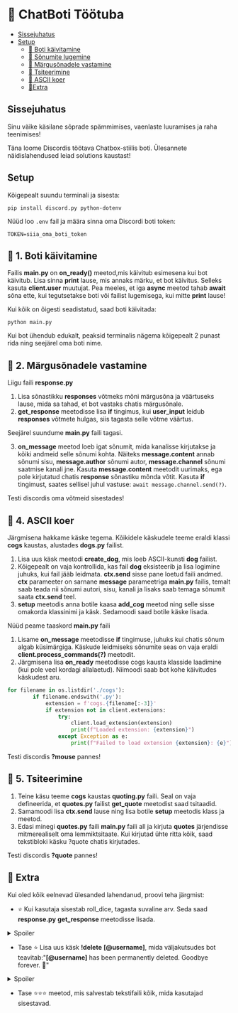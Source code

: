 # 🚀 ChatBoti Töötuba

- [Sissejuhatus](#sissejuhatus)
- [Setup](#Setup)
    - [🤖 Boti käivitamine](#-Boti-käivitamine)
    - [💬 Sõnumite lugemine](#-Sõnumite-lugemine)
    - [🎲 Märgusõnadele vastamine](#-Märgusõnadele-vastamine)
    - [📜 Tsiteerimine](#-Tsiteerimine)
    - [🐶 ASCII koer](#-ASCII-koer)
    - [🔄Extra](#-Extra)


## Sissejuhatus
Sinu väike käsilane sõprade spämmimises, vaenlaste luuramises ja raha teenimises!

Täna loome Discordis töötava Chatbox-stiilis boti.
Ülesannete näidislahendused leiad solutions kaustast!

## Setup
Kõigepealt suundu terminali ja sisesta:
````
pip install discord.py python-dotenv
````
Nüüd loo `.env` fail ja määra sinna oma Discordi boti token:
````
TOKEN=siia_oma_boti_token
````

## 🤖 1. Boti käivitamine
Failis __main.py__ on __on_ready()__ meetod,mis käivitub esimesena kui bot käivitub. 
Lisa sinna __print__ lause, mis annaks märku, et bot käivitus. Selleks kasuta __client.user__ muutujat.
Pea meeles, et iga __async__ meetod tahab __await__ sõna ette, kui tegutsetakse boti või failist lugemisega, kui mitte __print__ lause! 

Kui kõik on õigesti seadistatud, saad boti käivitada:
````
python main.py
````
Kui bot ühendub edukalt, peaksid terminalis nägema kõigepealt 2 punast rida ning seejärel oma boti nime.

## 💬 2. Märgusõnadele vastamine
Liigu faili __response.py__

1. Lisa sõnastikku __responses__ võtmeks mõni märgusõna ja väärtuseks lause, mida sa tahad, et bot vastaks chatis märgusõnale.
2. __get_response__ meetodisse lisa __if__ tingimus, kui __user_input__ leidub __responses__ võtmete hulgas, siis tagasta selle võtme väärtus.

Seejärel suundume __main.py__ faili tagasi.

3. __on_message__ meetod loeb igat sõnumit, mida kanalisse kirjutakse ja kõiki andmeid selle sõnumi kohta. 
Näiteks __message.content__ annab sõnumi sisu, __message.author__ sõnumi autor, __message.channel__ sõnumi saatmise kanali jne.
Kasuta __message.content__ meetodit uurimaks, ega pole kirjutatud chatis __response__ sõnastiku mõnda võtit. Kasuta __if__ tingimust, saates sellisel juhul vastuse: `await message.channel.send(?)`.

Testi discordis oma võtmeid sisestades!

## 🐶 4. ASCII koer
Järgmisena hakkame käske tegema. Kõikidele käskudele teeme eraldi klassi __cogs__ kaustas, alustades __dogs.py__ failist.

1. Lisa uus käsk meetodi __create_dog__, mis loeb ASCII-kunsti __dog__ failist.
2. Kõigepealt on vaja kontrollida, kas fail __dog__ eksisteerib ja lisa logimine juhuks, kui fail jääb leidmata. __ctx.send__ sisse pane loetud faili andmed.
__ctx__ parameeter on sarnane __message__ parameetriga __main.py__ failis, temalt saab teada nii sõnumi autori, sisu, kanali ja lisaks saab temaga sõnumit saata __ctx.send__ teel.
3. __setup__ meetodis anna botile kaasa __add_cog__ meetod ning selle sisse omakorda klassinimi ja käsk. Sedamoodi saad botile käske lisada.

Nüüd peame taaskord __main.py__ faili  

1. Lisame __on_message__ meetodisse __if__ tingimuse, juhuks kui chatis sõnum algab küsimärgiga. Käskude leidmiseks sõnumite seas on vaja eraldi __client.process_commands(?)__ meetodit.
2. Järgmisena lisa __on_ready__ meetodisse cogs kausta klasside laadimine (kui pole veel kordagi allalaetud). Niimoodi saab bot kohe käivitudes käskudest aru. 
````python
for filename in os.listdir('./cogs'):
        if filename.endswith('.py'):
            extension = f'cogs.{filename[:-3]}'
            if extension not in client.extensions:
                try:
                    client.load_extension(extension)
                    print(f"Loaded extension: {extension}")
                except Exception as e:
                    print(f"Failed to load extension {extension}: {e}")
````
Testi discordis __?mouse__ pannes!

## 📜 5. Tsiteerimine

1. Teine käsu teeme __cogs__ kaustas __quoting.py__ faili. Seal on vaja defineerida, et __quotes.py__ failist __get_quote__ meetodist saad tsitaadid.
2. Samamoodi lisa __ctx.send__ lause ning lisa botile __setup__ meetodis klass ja meetod.
3. Edasi minegi __quotes.py__ faili __main.py__ faili all ja kirjuta __quotes__ järjendisse mitmerealiselt oma lemmiktsitaate. Kui kirjutad ühte ritta kõik, saad tekstibloki käsku ?quote chatis kirjutades.

Testi discordis __?quote__ pannes!

## 🔄 Extra
Kui oled kõik eelnevad ülesanded lahendanud, proovi teha järgmist:
- ⭐ Kui kasutaja sisestab roll_dice, tagasta suvaline arv. Seda saad __response.py__ __get_response__ meetodisse lisada.
<details>
  <summary>Spoiler</summary>

    def get_response(user_input: str) -> str:
        lowered: str = user_input.lower()
        if "roll dice" in lowered:
            return f":game_die: You rolled: {randint(1, 6)}"
        elif lowered in responses.keys():
            return responses[lowered]
</details>

- Tase ⭐ Lisa uus käsk __!delete__ __[@username]__, mida väljakutsudes bot teavitab:"__[@username]__ has been permanently deleted. Goodbye forever. 👋"
<details>
  <summary>Spoiler</summary>
Leitav on_message meetodis __message.author__ kasutades.
</details>

- Tase ⭐⭐⭐ meetod, mis salvestab tekstifaili kõik, mida kasutajad sisestavad.